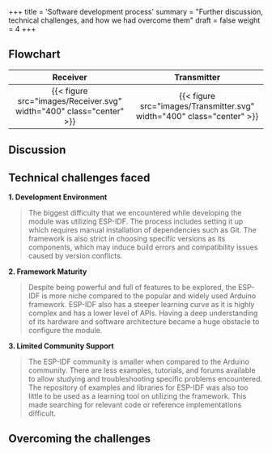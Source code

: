 +++
title = 'Software development process'
summary = "Further discussion, technical challenges, and how we had overcome them"
draft = false
weight = 4
+++

## Flowchart
| Receiver | Transmitter |
|:-:|:-:|
| {{< figure src="images/Receiver.svg" width="400" class="center" >}} | {{< figure src="images/Transmitter.svg" width="400" class="center" >}} |

## Discussion


## Technical challenges faced
**1. Development Environment**
> The biggest difficulty that we encountered while developing the module was utilizing ESP-IDF. The process includes setting it up which requires manual installation of dependencies such as Git. The framework is also strict in choosing specific versions as its components, which may induce build errors and compatibility issues caused by version conflicts.

**2. Framework Maturity**
> Despite being powerful and full of features to be explored, the ESP-IDF is more niche compared to the popular and widely used Arduino framework. ESP-IDF also has a steeper learning curve as it is highly complex and has a lower level of APIs. Having a deep understanding of its hardware and software architecture became a huge obstacle to configure the module.

**3. Limited Community Support**
> The ESP-IDF community is smaller when compared to the Arduino community. There are less examples, tutorials, and forums available to allow studying and troubleshooting specific problems encountered.  The repository of examples and libraries for ESP-IDF was also too little to be used as a learning tool on utilizing the framework. This made searching for relevant code or reference implementations difficult.

## Overcoming the challenges